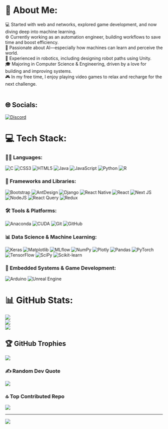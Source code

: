 # 💫 About Me:
💻 Started with web and networks, explored game development, and now diving deep into machine learning.<br>⚙️ Currently working as an automation engineer, building workflows to save time and boost efficiency.<br>🧠 Passionate about AI—especially how machines can learn and perceive the world.<br>🤖 Experienced in robotics, including designing robot paths using Unity.<br>🎓 Majoring in Computer Science & Engineering, driven by a love for building and improving systems.<br>🎮 In my free time, I enjoy playing video games to relax and recharge for the next challenge.<br><br>


## 🌐 Socials:
[![Discord](https://img.shields.io/badge/Discord-%237289DA.svg?logo=discord&logoColor=white)](https://discord.gg/nguyendung5615) 

# 💻 Tech Stack:

### 🧑‍💻 Languages:
![C](https://img.shields.io/badge/c-%2300599C.svg?style=for-the-badge&logo=c&logoColor=white)
![CSS3](https://img.shields.io/badge/css3-%231572B6.svg?style=for-the-badge&logo=css3&logoColor=white)
![HTML5](https://img.shields.io/badge/html5-%23E34F26.svg?style=for-the-badge&logo=html5&logoColor=white)
![Java](https://img.shields.io/badge/java-%23ED8B00.svg?style=for-the-badge&logo=openjdk&logoColor=white)
![JavaScript](https://img.shields.io/badge/javascript-%23323330.svg?style=for-the-badge&logo=javascript&logoColor=%23F7DF1E)
![Python](https://img.shields.io/badge/python-3670A0?style=for-the-badge&logo=python&logoColor=ffdd54)
![R](https://img.shields.io/badge/r-%23276DC3.svg?style=for-the-badge&logo=r&logoColor=white)

### 🧰 Frameworks and Libraries:
![Bootstrap](https://img.shields.io/badge/bootstrap-%238511FA.svg?style=for-the-badge&logo=bootstrap&logoColor=white)
![AntDesign](https://img.shields.io/badge/antdesign-0170FE?style=for-the-badge&logo=antdesign&logoColor=white)
![Django](https://img.shields.io/badge/django-%23092E20.svg?style=for-the-badge&logo=django&logoColor=white)
![React Native](https://img.shields.io/badge/react_native-%2320232a.svg?style=for-the-badge&logo=react&logoColor=%2361DAFB)
![React](https://img.shields.io/badge/react-%2320232a.svg?style=for-the-badge&logo=react&logoColor=%2361DAFB)
![Next JS](https://img.shields.io/badge/next-black?style=for-the-badge&logo=next.js&logoColor=white)
![NodeJS](https://img.shields.io/badge/node.js-6DA55F?style=for-the-badge&logo=node.js&logoColor=white)
![React Query](https://img.shields.io/badge/React_Query-ff4154?style=for-the-badge&logo=react-query&logoColor=white)
![Redux](https://img.shields.io/badge/redux-%23593d88.svg?style=for-the-badge&logo=redux&logoColor=white)

### 🛠 Tools & Platforms:
![Anaconda](https://img.shields.io/badge/Anaconda-%2344A833.svg?style=for-the-badge&logo=anaconda&logoColor=white)
![CUDA](https://img.shields.io/badge/CUDA-76B900?style=for-the-badge&logo=nvidia&logoColor=white)
![Git](https://img.shields.io/badge/git-%23F05033.svg?style=for-the-badge&logo=git&logoColor=white)
![GitHub](https://img.shields.io/badge/github-%23121011.svg?style=for-the-badge&logo=github&logoColor=white)

### 📊 Data Science & Machine Learning:
![Keras](https://img.shields.io/badge/Keras-%23D00000.svg?style=for-the-badge&logo=Keras&logoColor=white)
![Matplotlib](https://img.shields.io/badge/Matplotlib-%23ffffff.svg?style=for-the-badge&logo=Matplotlib&logoColor=black)
![MLflow](https://img.shields.io/badge/mlflow-%23d9ead3.svg?style=for-the-badge&logo=numpy&logoColor=blue)
![NumPy](https://img.shields.io/badge/numpy-%23013243.svg?style=for-the-badge&logo=numpy&logoColor=white)
![Plotly](https://img.shields.io/badge/Plotly-%233F4F75.svg?style=for-the-badge&logo=plotly&logoColor=white)
![Pandas](https://img.shields.io/badge/pandas-%23150458.svg?style=for-the-badge&logo=pandas&logoColor=white)
![PyTorch](https://img.shields.io/badge/PyTorch-%23EE4C2C.svg?style=for-the-badge&logo=PyTorch&logoColor=white)
![TensorFlow](https://img.shields.io/badge/TensorFlow-%23FF6F00.svg?style=for-the-badge&logo=TensorFlow&logoColor=white)
![SciPy](https://img.shields.io/badge/SciPy-%230C55A5.svg?style=for-the-badge&logo=scipy&logoColor=%white)
![Scikit-learn](https://img.shields.io/badge/scikit--learn-%23F7931E.svg?style=for-the-badge&logo=scikit-learn&logoColor=white)

### 🤖 Embedded Systems & Game Development:
![Arduino](https://img.shields.io/badge/-Arduino-00979D?style=for-the-badge&logo=Arduino&logoColor=white)
![Unreal Engine](https://img.shields.io/badge/Epic%20Games-313131.svg?style=for-the-badge&logo=epicgames&logoColor=white)

# 📊 GitHub Stats:
![](https://github-readme-stats.vercel.app/api?username=ikeharuta&theme=dark&hide_border=false&include_all_commits=false&count_private=false)<br/>
![](https://nirzak-streak-stats.vercel.app/?user=ikeharuta&theme=dark&hide_border=false)<br/>
![](https://github-readme-stats.vercel.app/api/top-langs/?username=ikeharuta&theme=dark&hide_border=false&include_all_commits=false&count_private=false&layout=compact)

## 🏆 GitHub Trophies
![](https://github-profile-trophy.vercel.app/?username=ikeharuta&theme=radical&no-frame=false&no-bg=true&margin-w=4)

### ✍️ Random Dev Quote
![](https://quotes-github-readme.vercel.app/api?type=horizontal&theme=radical)

### 🔝 Top Contributed Repo
![](https://github-contributor-stats.vercel.app/api?username=ikeharuta&limit=5&theme=dark&combine_all_yearly_contributions=true)

---
[![](https://visitcount.itsvg.in/api?id=ikeharuta&icon=0&color=0)](https://visitcount.itsvg.in)

<!-- Proudly created with GPRM ( https://gprm.itsvg.in ) -->

